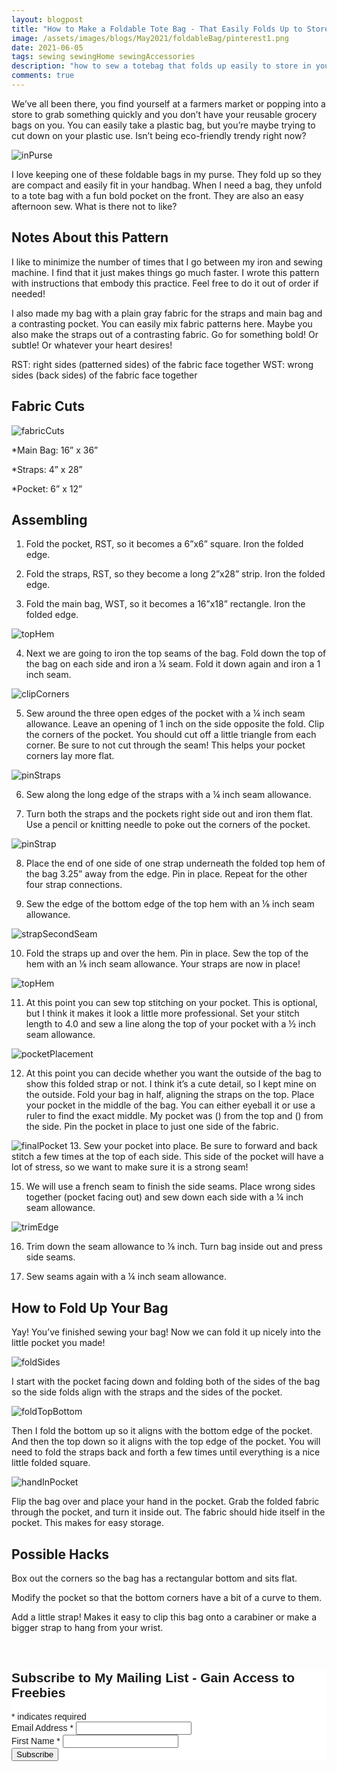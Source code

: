 ```yaml
---
layout: blogpost
title: "How to Make a Foldable Tote Bag - That Easily Folds Up to Store in Your Purse"
image: /assets/images/blogs/May2021/foldableBag/pinterest1.png
date: 2021-06-05
tags: sewing sewingHome sewingAccessories
description: "how to sew a totebag that folds up easily to store in your purse"
comments: true
---
```

We’ve all been there, you find yourself at a farmers market or popping into a store to grab something quickly and you don’t have your reusable grocery bags on you. You can easily take a plastic bag, but you’re maybe trying to cut down on your plastic use. Isn’t being eco-friendly trendy right now?

![inPurse](/assets/images/blogs/May2021/foldableBag/inPurse.jpg)

I love keeping one of these foldable bags in my purse. They fold up so they are compact and easily fit in your handbag. When I need a bag, they unfold to a tote bag with a fun bold pocket on the front. They are also an easy afternoon sew. What is there not to like?

## Notes About this Pattern

I like to minimize the number of times that I go between my iron and sewing machine. I find that it just makes things go much faster. I wrote this pattern with instructions that embody this practice. Feel free to do it out of order if needed!

I also made my bag with a plain gray fabric for the straps and main bag and a contrasting pocket. You can easily mix fabric patterns here. Maybe you also make the straps out of a contrasting fabric. Go for something bold! Or subtle! Or whatever your heart desires!

RST: right sides (patterned sides) of the fabric face together
WST: wrong sides (back sides) of the fabric face together

## Fabric Cuts

![fabricCuts](/assets/images/blogs/May2021/foldableBag/fabricCuts.jpg)

*Main Bag: 16” x 36”

*Straps: 4” x 28”

*Pocket: 6” x 12”

## Assembling
 
1. Fold the pocket, RST, so it becomes a 6”x6” square. Iron the folded edge. 

2. Fold the straps, RST, so they become a long 2”x28” strip. Iron the folded edge.

3. Fold the main bag, WST, so it becomes a 16”x18” rectangle. Iron the folded edge.

![topHem](/assets/images/blogs/May2021/foldableBag/topHem.jpg)

4. Next we are going to iron the top seams of the bag. Fold down the top of the bag on each side and iron a ¼ seam. Fold it down again and iron a 1 inch seam. 

![clipCorners](/assets/images/blogs/May2021/foldableBag/clipCorners.jpg)

5. Sew around the three open edges of the pocket with a ¼ inch seam allowance. Leave an opening of 1 inch on the side opposite the fold. Clip the corners of the pocket. You should cut off a little triangle from each corner. Be sure to not cut through the seam! This helps your pocket corners lay more flat. 

![pinStraps](/assets/images/blogs/May2021/foldableBag/pinStraps.jpg)

6. Sew along the long edge of the straps with a ¼ inch seam allowance. 

7. Turn both the straps and the pockets right side out and iron them flat. Use a pencil or knitting needle to poke out the corners of the pocket. 

![pinStrap](/assets/images/blogs/May2021/foldableBag/pinStrap.jpg)

8. Place the end of one side of one strap underneath the folded top hem of the bag 3.25” away from the edge. Pin in place. Repeat for the other four strap connections.

9. Sew the edge of the bottom edge of the top hem with an ⅛ inch seam allowance.

![strapSecondSeam](/assets/images/blogs/May2021/foldableBag/strapSecondSeam.jpg)

10. Fold the straps up and over the hem. Pin in place. Sew the top of the hem with an ⅛ inch seam allowance. Your straps are now in place!

![topHem](/assets/images/blogs/May2021/foldableBag/topHem.jpg)

11. At this point you can sew top stitching on your pocket. This is optional, but I think it makes it look a little more professional. Set your stitch length to 4.0 and sew a line along the top of your pocket with a ½ inch seam allowance.

![pocketPlacement](/assets/images/blogs/May2021/foldableBag/pocketPlacement.jpg)

12. At this point you can decide whether you want the outside of the bag to show this folded strap or not. I think it’s a cute detail, so I kept mine on the outside. Fold your bag in half, aligning the straps on the top. Place your pocket in the middle of the bag. You can either eyeball it or use a ruler to find the exact middle. My pocket was () from the top and () from the side. Pin the pocket in place to just one side of the fabric.

![finalPocket](/assets/images/blogs/May2021/foldableBag/finalPocket.jpg)
13. Sew your pocket into place. Be sure to forward and back stitch a few times at the top of each side. This side of the pocket will have a lot of stress, so we want to make sure it is a strong seam!

15. We will use a french seam to finish the side seams. Place wrong sides together (pocket facing out) and sew down each side with a ¼ inch seam allowance.

![trimEdge](/assets/images/blogs/May2021/foldableBag/trimEdge.jpg)

16. Trim down the seam allowance to ⅛ inch. Turn bag inside out and press side seams.

17. Sew seams again with a ¼ inch seam allowance.

## How to Fold Up Your Bag

Yay! You’ve finished sewing your bag! Now we can fold it up nicely into the little pocket you made! 

![foldSides](/assets/images/blogs/May2021/foldableBag/foldSides.jpg)

I start with the pocket facing down and folding both of the sides of the bag so the side folds align with the straps and the sides of the pocket.

![foldTopBottom](/assets/images/blogs/May2021/foldableBag/foldTopBottom.jpg)

Then I fold the bottom up so it aligns with the bottom edge of the pocket. And then the top down so it aligns with the top edge of the pocket. You will need to fold the straps back and forth a few times until everything is a nice little folded square.

![handInPocket](/assets/images/blogs/May2021/foldableBag/handInPocket.jpg)

Flip the bag over and place your hand in the pocket. Grab the folded fabric through the pocket, and turn it inside out. The fabric should hide itself in the pocket. This makes for easy storage. 

## Possible Hacks

Box out the corners so the bag has a rectangular bottom and sits flat.

Modify the pocket so that the bottom corners have a bit of a curve to them.

Add a little strap! Makes it easy to clip this bag onto a carabiner or make a bigger strap to hang from your wrist. 


<br>

<!-- Begin Mailchimp Signup Form -->
<link href="//cdn-images.mailchimp.com/embedcode/classic-10_7.css" rel="stylesheet" type="text/css">
<style type="text/css">
    #mc_embed_signup{background:#fff; clear:left; font:14px Helvetica,Arial,sans-serif; }
    /* Add your own Mailchimp form style overrides in your site stylesheet or in this style block.
       We recommend moving this block and the preceding CSS link to the HEAD of your HTML file. */
</style>
<div id="mc_embed_signup">
<form action="https://Joyberrystudios.us1.list-manage.com/subscribe/post?u=eca5a397f2fb0d58dcb66315c&amp;id=99d28d5b5c" method="post" id="mc-embedded-subscribe-form" name="mc-embedded-subscribe-form" class="validate" target="_blank" novalidate>
    <div id="mc_embed_signup_scroll">
    <h2>Subscribe to My Mailing List - Gain Access to Freebies</h2>
<div class="indicates-required"><span class="asterisk">*</span> indicates required</div>
<div class="mc-field-group">
    <label for="mce-EMAIL">Email Address  <span class="asterisk">*</span>
</label>
    <input type="email" value="" name="EMAIL" class="required email" id="mce-EMAIL">
</div>
<div class="mc-field-group">
    <label for="mce-FNAME">First Name  <span class="asterisk">*</span>
</label>
    <input type="text" value="" name="FNAME" class="required" id="mce-FNAME">
</div>
    <div id="mce-responses" class="clear">
        <div class="response" id="mce-error-response" style="display:none"></div>
        <div class="response" id="mce-success-response" style="display:none"></div>
    </div>    <!-- real people should not fill this in and expect good things - do not remove this or risk form bot signups-->
    <div style="position: absolute; left: -5000px;" aria-hidden="true"><input type="text" name="b_eca5a397f2fb0d58dcb66315c_99d28d5b5c" tabindex="-1" value=""></div>
    <div class="clear"><input type="submit" value="Subscribe" name="subscribe" id="mc-embedded-subscribe" class="button"></div>
    </div>
</form>
</div>
<script type='text/javascript' src='//s3.amazonaws.com/downloads.mailchimp.com/js/mc-validate.js'></script><script type='text/javascript'>(function($) {window.fnames = new Array(); window.ftypes = new Array();fnames[0]='EMAIL';ftypes[0]='email';fnames[1]='FNAME';ftypes[1]='text';fnames[2]='LNAME';ftypes[2]='text';fnames[3]='ADDRESS';ftypes[3]='address';fnames[4]='PHONE';ftypes[4]='phone';fnames[5]='BIRTHDAY';ftypes[5]='birthday';fnames[6]='OPTIN';ftypes[6]='text';}(jQuery));var $mcj = jQuery.noConflict(true);</script>
<!--End mc_embed_signup-->

<br>
<br>
